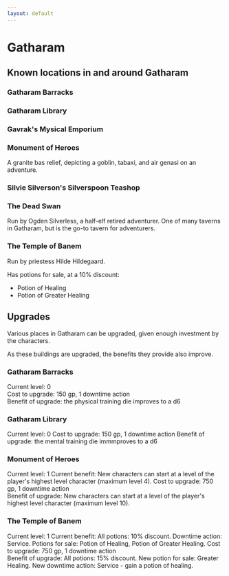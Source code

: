 ```yaml
---
layout: default
---
```


# Gatharam

## Known locations in and around Gatharam

### Gatharam Barracks

### Gatharam Library

### Gavrak's Mysical Emporium

### Monument of Heroes

A granite bas relief, depicting a goblin, tabaxi, and air genasi on an adventure.

### Silvie Silverson's Silverspoon Teashop

### The Dead Swan

Run by Ogden Silverless, a half-elf retired adventurer. One of many taverns in Gatharam, but is the go-to tavern for adventurers.

### The Temple of Banem

Run by priestess Hilde Hildegaard.

Has potions for sale, at a 10% discount:
- Potion of Healing
- Potion of Greater Healing

## Upgrades

Various places in Gatharam can be upgraded, given enough investment by the characters. 

As these buildings are upgraded, the benefits they provide also improve.

### Gatharam Barracks

Current level: 0  
Cost to upgrade: 150 gp, 1 downtime action  
Benefit of upgrade: the physical training die improves to a d6

### Gatharam Library

Current level: 0
Cost to upgrade: 150 gp, 1 downtime action
Benefit of upgrade: the mental training die immmproves to a d6

### Monument of Heroes

Current level: 1 
Current benefit: New characters can start at a level of the player's highest level character (maximum level 4). 
Cost to upgrade: 750 gp, 1 downtime action  
Benefit of upgrade: New characters can start at a level of the player's highest level character (maximum level 10).

### The Temple of Banem

Current level: 1
Current benefit: All potions: 10% discount. Downtime action: Service. Potions for sale: Potion of Healing, Potion of Greater Healing.
Cost to upgrade: 750 gp, 1 downtime action  
Benefit of upgrade: All potions: 15% discount. New potion for sale: Greater Healing. New downtime action: Service - gain a potion of healing.
